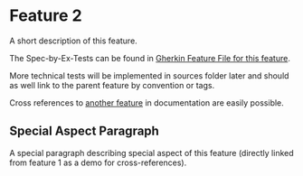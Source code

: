 # Feature 2

A short description of this feature.

The Spec-by-Ex-Tests can be found in [Gherkin Feature File for this feature](feature-2.feature).

More technical tests will be implemented in sources folder later and should as well link to the parent feature by convention or tags.

Cross references to [another feature](feature-1.md) in documentation are easily possible.

## Special Aspect Paragraph

A special paragraph describing special aspect of this feature (directly linked from feature 1 as a demo for cross-references).
